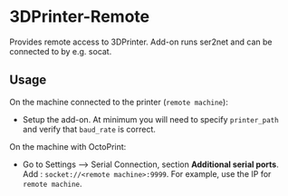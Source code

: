 # 3DPrinter-Remote

Provides remote access to 3DPrinter. Add-on runs ser2net and can be connected to by e.g. socat.

## Usage

On the machine connected to the printer (`remote machine`):
* Setup the add-on. At minimum you will need to specify `printer_path` and verify that `baud_rate` is correct.

On the machine with OctoPrint:
* Go to Settings --> Serial Connection, section __Additional serial ports__. Add : `socket://<remote machine>:9999`. For example, use the IP for `remote machine`.
